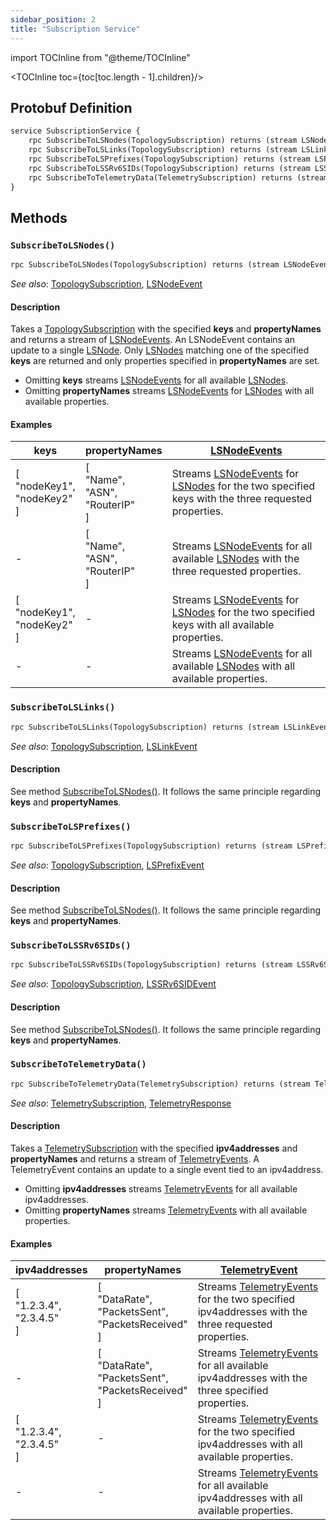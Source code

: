 ```yaml
---
sidebar_position: 2
title: "Subscription Service"
---
```


import TOCInline from "@theme/TOCInline"

<TOCInline toc={toc[toc.length - 1].children}/>

## Protobuf Definition

```protobuf
service SubscriptionService {
    rpc SubscribeToLSNodes(TopologySubscription) returns (stream LSNodeEvent) {}
    rpc SubscribeToLSLinks(TopologySubscription) returns (stream LSLinkEvent) {}
    rpc SubscribeToLSPrefixes(TopologySubscription) returns (stream LSPrefixEvent) {}
    rpc SubscribeToLSSRv6SIDs(TopologySubscription) returns (stream LSSRv6SIDEvent) {}
    rpc SubscribeToTelemetryData(TelemetrySubscription) returns (stream TelemetryEvent) {}
}
```

## Methods

### `SubscribeToLSNodes()`

```protobuf
rpc SubscribeToLSNodes(TopologySubscription) returns (stream LSNodeEvent) {}
```

*See also*: [TopologySubscription](messages#topologysubscription), [LSNodeEvent](messages#lsnodeevent)

#### Description

Takes a [TopologySubscription](messages#topologysubscription) with the specified **keys** and **propertyNames** and returns a stream of [LSNodeEvents](messages#lsnodeevent). An LSNodeEvent contains an update to a single [LSNode](messages#lsnode). Only [LSNodes](messages#lsnode) matching one of the specified **keys** are returned and only properties specified in **propertyNames** are set.

- Omitting **keys** streams [LSNodeEvents](messages#lsnodeevent) for all available [LSNodes](messages#lsnode).
- Omitting **propertyNames** streams [LSNodeEvents](messages#lsnodeevent) for [LSNodes](messages#lsnode) with all available properties.

#### Examples

keys | propertyNames | [LSNodeEvents](messages#lsnodeevent)
--- | --- | ---
[<br />"nodeKey1",<br />"nodeKey2"<br />] | [<br />"Name",<br />"ASN",<br />"RouterIP"<br />] | Streams [LSNodeEvents](messages#lsnodeevent) for [LSNodes](messages#lsnode) for the two specified keys with the three requested properties.
- | [<br />"Name",<br />"ASN",<br />"RouterIP"<br />] | Streams [LSNodeEvents](messages#lsnodeevent) for all available [LSNodes](messages#lsnode) with the three requested properties.
[<br />"nodeKey1",<br />"nodeKey2"<br />] | - | Streams [LSNodeEvents](messages#lsnodeevent) for [LSNodes](messages#lsnode) for the two specified keys with all available properties.
- | - | Streams [LSNodeEvents](messages#lsnodeevent) for all available [LSNodes](messages#lsnode) with all available properties.

### `SubscribeToLSLinks()`

```protobuf
rpc SubscribeToLSLinks(TopologySubscription) returns (stream LSLinkEvent) {}
```

*See also*: [TopologySubscription](messages#topologysubscription), [LSLinkEvent](messages#lslinkevent)

#### Description

See method [SubscribeToLSNodes()](#subscribetolsnodes). It follows the same principle regarding **keys** and **propertyNames**.

### `SubscribeToLSPrefixes()`

```protobuf
rpc SubscribeToLSPrefixes(TopologySubscription) returns (stream LSPrefixEvent) {}
```

*See also*: [TopologySubscription](messages#topologysubscription), [LSPrefixEvent](messages#lsprefixevent)

#### Description

See method [SubscribeToLSNodes()](#subscribetolsnodes). It follows the same principle regarding **keys** and **propertyNames**.

### `SubscribeToLSSRv6SIDs()`

```protobuf
rpc SubscribeToLSSRv6SIDs(TopologySubscription) returns (stream LSSRv6SIDEvent) {}
```

*See also*: [TopologySubscription](messages#topologysubscription), [LSSRv6SIDEvent](messages#lssrv6sidevent)

#### Description

See method [SubscribeToLSNodes()](#subscribetolsnodes). It follows the same principle regarding **keys** and **propertyNames**.

### `SubscribeToTelemetryData()`

```protobuf
rpc SubscribeToTelemetryData(TelemetrySubscription) returns (stream TelemetryEvent) {}
```

*See also*: [TelemetrySubscription](messages#telemetrysubscription), [TelemetryResponse](messages#telemetryresponse)

#### Description

Takes a [TelemetrySubscription](messages#telemetrysubscription) with the specified **ipv4addresses** and **propertyNames** and returns a stream of [TelemetryEvents](messages#telemetryevent). A TelemetryEvent contains an update to a single event tied to an ipv4address.

- Omitting **ipv4addresses** streams [TelemetryEvents](messages#telemetryevent) for all available ipv4addresses.
- Omitting **propertyNames** streams [TelemetryEvents](messages#telemetryevent) with all available properties.

#### Examples

ipv4addresses | propertyNames | [TelemetryEvent](messages#telemetryevent)
--- | --- | ---
[<br />"1.2.3.4",<br />"2.3.4.5"<br />] | [<br />"DataRate",<br />"PacketsSent",<br />"PacketsReceived"<br />] | Streams [TelemetryEvents](messages#telemetryevent) for the two specified ipv4addresses with the three requested properties.
- | [<br />"DataRate",<br />"PacketsSent",<br />"PacketsReceived"<br />] | Streams [TelemetryEvents](messages#telemetryevent) for all available ipv4addresses with the three specified properties.
[<br />"1.2.3.4",<br />"2.3.4.5"<br />] | - | Streams [TelemetryEvents](messages#telemetryevent) for the two specified ipv4addresses with all available properties.
- | - | Streams [TelemetryEvents](messages#telemetryevent) for all available ipv4addresses with all available properties.
